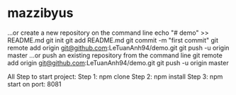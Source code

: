 # mazzibyus
…or create a new repository on the command line
echo "# demo" >> README.md
git init
git add README.md
git commit -m "first commit"
git remote add origin git@github.com:LeTuanAnh94/demo.git
git push -u origin master
…or push an existing repository from the command line
git remote add origin git@github.com:LeTuanAnh94/demo.git
git push -u origin master

All Step to start project:
Step 1: npm clone
Step 2: npm install
Step 3: npm start on port: 8081
